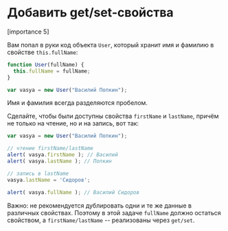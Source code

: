 # Добавить get/set-свойства

[importance 5]

Вам попал в руки код объекта `User`, который хранит имя и фамилию в свойстве `this.fullName`:

```js
function User(fullName) {
  this.fullName = fullName;
}

var vasya = new User("Василий Попкин");
```

Имя и фамилия всегда разделяются пробелом.

Сделайте, чтобы были доступны свойства `firstName` и `lastName`, причём не только на чтение, но и на запись, вот так:

```js
var vasya = new User("Василий Попкин");

// чтение firstName/lastName
alert( vasya.firstName ); // Василий
alert( vasya.lastName ); // Попкин

// запись в lastName
vasya.lastName = 'Сидоров';

alert( vasya.fullName ); // Василий Сидоров
```

Важно: не рекомендуется дублировать одни и те же данные в различных свойствах. Поэтому в этой задаче `fullName` должно остаться свойством, а `firstName/lastName` -- реализованы через `get/set`.